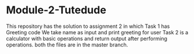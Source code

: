# Module-2-Tutedude
This repository has the solution to assignment 2 in which Task 1 has Greeting code
We take name as input and print greeting for user
Task 2 is a calculator with basic operations and return output after performing operations.
both the files are in the master branch.
